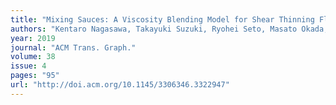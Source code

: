 ```yaml
---
title: "Mixing Sauces: A Viscosity Blending Model for Shear Thinning Fluids"
authors: "Kentaro Nagasawa, Takayuki Suzuki, Ryohei Seto, Masato Okada, Yonghao Yue"
year: 2019
journal: "ACM Trans. Graph."
volume: 38
issue: 4
pages: "95"
url: "http://doi.acm.org/10.1145/3306346.3322947"
---
```

